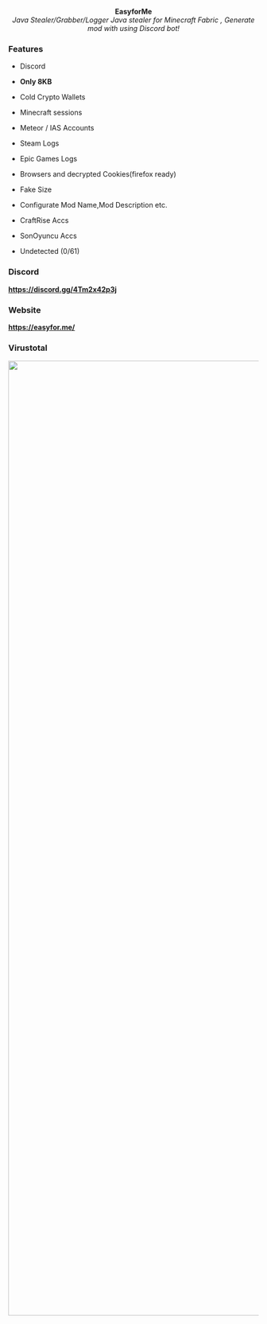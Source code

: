 <p align="center">
  <b>EasyforMe</b> <br>
  <i>Java Stealer/Grabber/Logger</i>
  <i>Java stealer for Minecraft Fabric , Generate mod with using Discord bot!</i>
</p>

### Features

- Discord

- **Only 8KB**

- Cold Crypto Wallets

- Minecraft sessions

- Meteor / IAS Accounts

- Steam Logs

- Epic Games Logs

- Browsers and decrypted Cookies(firefox ready)

- Fake Size

- Configurate Mod Name,Mod Description etc.

- CraftRise Accs

- SonOyuncu Accs

- Undetected (0/61)

### Discord

**https://discord.gg/4Tm2x42p3j**

### Website

**https://easyfor.me/**

### Virustotal

<p align="left"> <img src="https://media.discordapp.net/attachments/1118623130949275679/1223514385138323476/image.jpg?ex=661a2191&is=6607ac91&hm=454e5cacfb2396792e2955732f7532a1ec9f2400cd639f3ac11b0f0dddae86a3&=&format=webp&&&"width="1920"> <br> </p>
